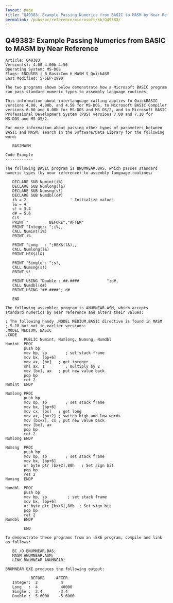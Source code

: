 ```yaml
---
layout: page
title: "Q49383: Example Passing Numerics from BASIC to MASM by Near Reference"
permalink: /pubs/pc/reference/microsoft/kb/Q49383/
---
```


## Q49383: Example Passing Numerics from BASIC to MASM by Near Reference

	Article: Q49383
	Version(s): 4.00 4.00b 4.50
	Operating System: MS-DOS
	Flags: ENDUSER | B_BasicCom H_MASM S_QuickASM
	Last Modified: 5-SEP-1990
	
	The two programs shown below demonstrate how a Microsoft BASIC program
	can pass standard numeric types to assembly language routines.
	
	This information about interlanguage calling applies to QuickBASIC
	versions 4.00, 4.00b, and 4.50 for MS-DOS, to Microsoft BASIC Compiler
	versions 6.00 and 6.00b for MS-DOS and MS OS/2, and to Microsoft BASIC
	Professional Development System (PDS) versions 7.00 and 7.10 for
	MS-DOS and MS OS/2.
	
	For more information about passing other types of parameters between
	BASIC and MASM, search in the Software/Data Library for the following
	word:
	
	   BAS2MASM
	
	Code Example
	------------
	
	The following BASIC program is BNUMNEAR.BAS, which passes standard
	numeric types (by near reference) to assembly language routines:
	
	   DECLARE SUB Numint(i%)
	   DECLARE SUB Numlong(l&)
	   DECLARE SUB Numsng(s!)
	   DECLARE SUB Numdbl(d#)
	   i% = 2                   ' Initialize values
	   l& = 4
	   s! = 3.4
	   d# = 5.6
	   CLS
	   PRINT "         BEFORE","AFTER"
	   PRINT "Integer: ";i%,,
	   CALL Numint(i%)
	   PRINT i%
	
	   PRINT "Long   : ";HEX$(l&),,
	   CALL Numlong(l&)
	   PRINT HEX$(l&)
	
	   PRINT "Single : ";s!,
	   CALL Numsng(s!)
	   PRINT s!
	
	   PRINT USING "Double : ##.####            ";d#,
	   CALL Numdbl(d#)
	   PRINT USING "##.####"; d#
	
	   END
	
	The following assembler program is ANUMNEAR.ASM, which accepts
	standard numerics by near reference and alters their values:
	
	; The following handy .MODEL MEDIUM,BASIC directive is found in MASM
	; 5.10 but not in earlier versions:
	.MODEL MEDIUM, BASIC
	.CODE
	        PUBLIC Numint, Numlong, Numsng, Numdbl
	Numint  PROC
	        push bp
	        mov bp, sp        ; set stack frame
	        mov bx, [bp+6]
	        mov ax, [bx]   ; get integer
	        shl ax, 1         ; multiply by 2
	        mov [bx], ax   ; put new value back
	        pop bp
	        ret 2
	Numint  ENDP
	
	Numlong PROC
	        push bp
	        mov bp, sp        ; set stack frame
	        mov bx, [bp+6]
	        mov cx, [bx]   ; get long
	        mov ax, [bx+2] ; switch high and low words
	        mov [bx+2], cx ; put new value back
	        mov [bx], ax
	        pop bp
	        ret 2
	Numlong ENDP
	
	Numsng  PROC
	        push bp
	        mov bp, sp        ; set stack frame
	        mov bx, [bp+6]
	        or byte ptr [bx+2],80h   ; Set sign bit
	        pop bp
	        ret 2
	Numsng  ENDP
	
	Numdbl  PROC
	        push bp
	        mov bp, sp         ; set stack frame
	        mov bx, [bp+6]
	        or byte ptr [bx+6],80h  ; Set sign bit
	        pop bp
	        ret 2
	Numdbl  ENDP
	
	        END
	
	To demonstrate these programs from an .EXE program, compile and link
	as follows:
	
	   BC /O BNUMNEAR.BAS;
	   MASM ANUMNEAR.ASM;
	   LINK BNUMNEAR ANUMNEAR;
	
	BNUMNEAR.EXE produces the following output:
	
	           BEFORE     AFTER
	   Integer:  2          4
	   Long   :  4          40000
	   Single :  3.4       -3.4
	   Double :  5.6000    -5.6000
